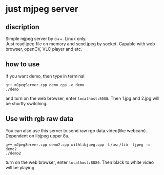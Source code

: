 # just mjpeg server
## discription
Simple mjpeg server by c++. Linux only.   
Just read jpeg file on memory and send jpeg by socket. Capable with web browser, openCV, VLC player and etc.  
## how to use
If you want demo, then type in terminal
```
g++ mJpegServer.cpp demo.cpp -o demo
./demo
```  
and turn on the web browser, enter `localhost:8080`. Then 1.jpg and 2.jpg will be shortly switching. 
## Use with rgb raw data 
You can also use this server to send raw rgb data video(like webcam). Dependent on libjpeg upper 8a.
```
g++ mJpegServer.cpp demo2.cpp withlibjpeg.cpp -L/usr/lib -ljpeg -o demo2
./demo2
```
turn on the web browser, enter `localhost:8080`. Then black to white video will be playing.
